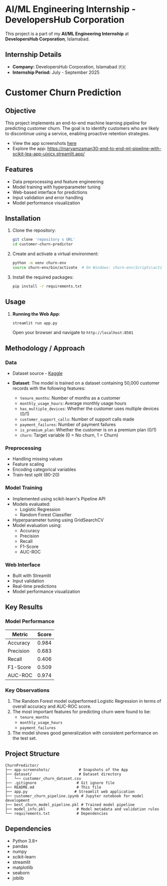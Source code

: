 # AI/ML Engineering Internship - DevelopersHub Corporation

This project is a part of my **AI/ML Engineering Internship** at **DevelopersHub Corporation**, Islamabad.

## Internship Details

- **Company:** DevelopersHub Corporation, Islamabad 🇵🇰
- **Internship Period:** July - September 2025

# Customer Churn Prediction

## Objective
This project implements an end-to-end machine learning pipeline for predicting customer churn. The goal is to identify customers who are likely to discontinue using a service, enabling proactive retention strategies.

- View the app screenshots [here](./app-screenshots)
- Explore the app: https://maryamzaman30-end-to-end-ml-pipeline-with-scikit-lea-app-uixicx.streamlit.app/

## Features
- Data preprocessing and feature engineering
- Model training with hyperparameter tuning
- Web-based interface for predictions
- Input validation and error handling
- Model performance visualization

## Installation

1. Clone the repository:
   ```bash
   git clone 'repository s URL'
   cd customer-churn-predictor
   ```

2. Create and activate a virtual environment:
   ```bash
   python -m venv churn-env
   source churn-env/bin/activate  # On Windows: churn-env\Scripts\activate
   ```

3. Install the required packages:
   ```bash
   pip install -r requirements.txt
   ```

## Usage

1. **Running the Web App**:
   ```bash
   streamlit run app.py
   ```
   Open your browser and navigate to `http://localhost:8501`

## Methodology / Approach

### Data

- Dataset source - [Kaggle](https://www.kaggle.com/datasets/smayanj/customer-churn-prediction-dataset)

- **Dataset**: The model is trained on a dataset containing 50,000 customer records with the following features:
  - `tenure_months`: Number of months as a customer
  - `monthly_usage_hours`: Average monthly usage hours
  - `has_multiple_devices`: Whether the customer uses multiple devices (0/1)
  - `customer_support_calls`: Number of support calls made
  - `payment_failures`: Number of payment failures
  - `is_premium_plan`: Whether the customer is on a premium plan (0/1)
  - `churn`: Target variable (0 = No churn, 1 = Churn)

### Preprocessing
- Handling missing values
- Feature scaling
- Encoding categorical variables
- Train-test split (80-20)

### Model Training
- Implemented using scikit-learn's Pipeline API
- Models evaluated:
  - Logistic Regression
  - Random Forest Classifier
- Hyperparameter tuning using GridSearchCV
- Model evaluation using:
  - Accuracy
  - Precision
  - Recall
  - F1-Score
  - AUC-ROC

### Web Interface
- Built with Streamlit
- Input validation
- Real-time predictions
- Model performance visualization

## Key Results

### Model Performance

| **Metric**   | **Score** |
|--------------|-----------|
| Accuracy     | 0.984     |
| Precision    | 0.683     |
| Recall       | 0.406     |
| F1-Score     | 0.509     |
| AUC-ROC      | 0.974     |

### Key Observations
1. The Random Forest model outperformed Logistic Regression in terms of overall accuracy and AUC-ROC score.
2. The most important features for predicting churn were found to be:
   - `tenure_months`
   - `monthly_usage_hours`
   - `payment_failures`
3. The model shows good generalization with consistent performance on the test set.

## Project Structure
```
ChurnPredictor/
├── app-screenshots/             # Snapshots of the App
├── dataset/                     # Dataset directory
│   └── customer_churn_dataset.csv
├── .gitignore                  # Git ignore file
├── README.md                   # This file
├── app.py                     # Streamlit web application
├── customer_churn_pipeline.ipynb # Jupyter notebook for model development
├── best_churn_model_pipeline.pkl # Trained model pipeline
├── model_info.pkl              # Model metadata and validation rules
└── requirements.txt            # Dependencies
```

## Dependencies
- Python 3.8+
- pandas
- numpy
- scikit-learn
- streamlit
- matplotlib
- seaborn
- joblib
